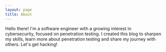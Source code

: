```yaml
---
layout: page
title: About
---
```


Hello there!
I'm a software engineer with a growing interest in cybersecurity, focused on penetration testing.
I created this blog to sharpen my skills, learn more about penetration testing and share my journey with others.
Let's get hacking!
